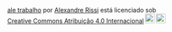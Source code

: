 <p xmlns:cc="http://creativecommons.org/ns#" xmlns:dct="http://purl.org/dc/terms/"><a property="dct:title" rel="cc :attributionURL" href="https://alerissi06.github.io/alexandre-rissi/">ale trabalho</a> por <a rel="cc:attributionURL dct:creator" property="cc:attributionName" href= "https://alerissi06.github.io/alexandre-rissi/">Alexandre Rissi</a> está licenciado sob <a href="https://creativecommons.org/licenses/by/4.0/?ref=chooser- v1" target="_blank" rel="license noopener noreferrer" style="display:inline-block;">Creative Commons Atribuição 4.0 Internacional<img style="height:22px!important;margin-left:3px;vertical-align :texto inferior;" src="https://mirrors.creativecommons.org/presskit/icons/cc.svg?ref=chooser-v1" alt=""><img style="height:22px!important;margin-left:3px;vertical -align:texto inferior;" src="https://mirrors.creativecommons.org/presskit/icons/by.svg?ref=chooser-v1" alt=""></a></p>
